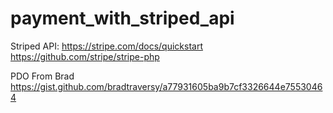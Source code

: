 # payment_with_striped_api
Striped API:
https://stripe.com/docs/quickstart
https://github.com/stripe/stripe-php


PDO From Brad
https://gist.github.com/bradtraversy/a77931605ba9b7cf3326644e75530464
